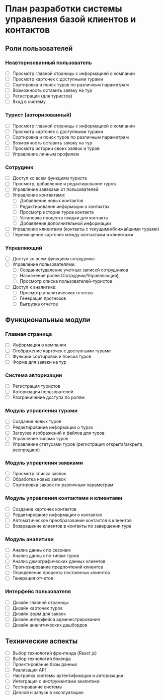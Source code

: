 # План разработки системы управления базой клиентов и контактов

## Роли пользователей

### Неавторизованный пользователь

- [ ] Просмотр главной страницы с информацией о компании
- [ ] Просмотр карточек с доступными турами
- [ ] Сортировка и поиск туров по различным параметрам
- [ ] Возможность оставить заявку на тур
- [ ] Регистрация (для туристов)
- [ ] Вход в систему

### Турист (авторизованный)

- [ ] Просмотр главной страницы с информацией о компании
- [ ] Просмотр карточек с доступными турами
- [ ] Сортировка и поиск туров по различным параметрам
- [ ] Возможность оставить заявку на тур
- [ ] Просмотр истории своих заявок и туров
- [ ] Управление личным профилем

### Сотрудник

- [ ] Доступ ко всем функциям туриста
- [ ] Просмотр, добавление и редактирование туров
- [ ] Управление заявками от пользователей
- [ ] Управление контактами:
  - [ ] Добавление новых контактов
  - [ ] Редактирование информации о контактах
  - [ ] Просмотр истории туров контакта
  - [ ] Установка процента скидки для контакта
  - [ ] Добавление дополнительной информации
- [ ] Управление клиентами (контакты с текущими/ближайшими турами)
- [ ] Перемещение карточек между контактами и клиентами

### Управляющий

- [ ] Доступ ко всем функциям сотрудника
- [ ] Управление пользователями:
  - [ ] Создание/удаление учетных записей сотрудников
  - [ ] Назначение ролей (Сотрудник/Управляющий)
  - [ ] Просмотр списка пользователей-туристов
- [ ] Доступ к аналитике:
  - [ ] Просмотр аналитических отчетов
  - [ ] Генерация прогнозов
  - [ ] Выгрузка отчетов

## Функциональные модули

### Главная страница

- [ ] Информация о компании
- [ ] Отображение карточек с доступными турами
- [ ] Функции сортировки и поиска туров
- [ ] Форма для заявки на тур

### Система авторизации

- [ ] Регистрация туристов
- [ ] Авторизация пользователей
- [ ] Разграничение доступа по ролям

### Модуль управления турами

- [ ] Создание новых туров
- [ ] Редактирование информации о турах
- [ ] Загрузка изображений и файлов для туров
- [ ] Управление типами туров
- [ ] Управление статусами туров (регистрация открыта/закрыта, распродано)

### Модуль управления заявками

- [ ] Просмотр списка заявок
- [ ] Обработка новых заявок
- [ ] Сортировка заявок по различным параметрам

### Модуль управления контактами и клиентами

- [ ] Создание карточек контактов
- [ ] Редактирование информации о контактах
- [ ] Автоматическое преобразование контактов в клиентов
- [ ] Возвращение клиентов в контакты по завершении тура

### Модуль аналитики

- [ ] Анализ данных по сезонам
- [ ] Анализ данных по типам туров
- [ ] Анализ демографических данных клиентов
- [ ] Прогнозирование предпочтений клиентов
- [ ] Определение процента постоянных клиентов
- [ ] Генерация отчетов

### Интерфейс пользователя

- [ ] Дизайн главной страницы
- [ ] Дизайн карточек туров
- [ ] Дизайн форм для заявок
- [ ] Дизайн интерфейса администрирования
- [ ] Дизайн аналитических дашбордов

## Технические аспекты

- [ ] Выбор технологий фронтенда (React.js)
- [ ] Выбор технологий бэкенда
- [ ] Проектирование базы данных
- [ ] Реализация API
- [ ] Настройка системы аутентификации и авторизации
- [ ] Интеграция с инструментами аналитики
- [ ] Тестирование системы
- [ ] Деплой и запуск в эксплуатацию
